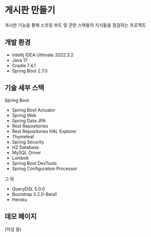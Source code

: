 # 게시판 만들기

게시판 기능을 통해 스프링 부트 및 관련 스택들의 지식들을 점검하는 프로젝트

## 개발 환경

* Intellij IDEA Ultimate 2022.3.2
* Java 17
* Gradle 7.4.1
* Spring Boot 2.7.0

## 기술 세부 스택

Spring Boot

* Spring Boot Actuator
* Spring Web
* Spring Data JPA
* Rest Repositories
* Rest Repositories HAL Explorer
* Thymeleaf
* Spring Security
* H2 Database
* MySQL Driver
* Lombok
* Spring Boot DevTools
* Spring Configuration Processor

그 외

* QueryDSL 5.0.0
* Bootstrap 5.2.0-Beta1
* Heroku

## 데모 페이지

(작성 중)
